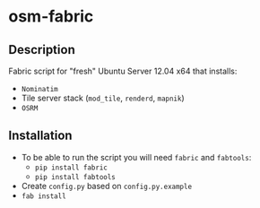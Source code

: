 osm-fabric
==========


Description
-----------

Fabric script for "fresh" Ubuntu Server 12.04 x64 that installs:
* `Nominatim`
* Tile server stack (`mod_tile`, `renderd`, `mapnik`)
* `OSRM`


Installation
------------

* To be able to run the script you will need `fabric` and `fabtools`:
  * `pip install fabric`
  * `pip install fabtools`
* Create `config.py` based on `config.py.example`
* `fab install`